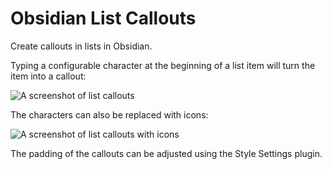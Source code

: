 # Obsidian List Callouts

Create callouts in lists in Obsidian.

Typing a configurable character at the beginning of a list item will turn the item into a callout:

<img src="https://raw.githubusercontent.com/mgmeyers/obsidian-list-callouts/main/screenshots/01.png" alt="A screenshot of list callouts">

The characters can also be replaced with icons:

<img src="https://raw.githubusercontent.com/mgmeyers/obsidian-list-callouts/main/screenshots/02.png" alt="A screenshot of list callouts with icons">

The padding of the callouts can be adjusted using the Style Settings plugin.
